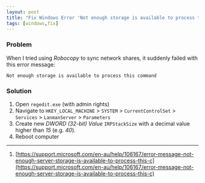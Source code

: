 ```yaml
---
layout: post
title: "Fix Windows Error 'Not enough storage is available to process this command'"
tags: [windows,fix]
---
```


### Problem
When I tried using *Robocopy* to sync network shares, it suddenly failed with this error message:
```
Not enough storage is available to process this command
```

### Solution
1. Open `regedit.exe` (with admin rights)
2. Navigate to `HKEY_LOCAL_MACHINE` > `SYSTEM` > `CurrentControlSet` > `Services` > `LanmanServer` > `Parameters`
3. Create new *DWORD (32-bit) Value* `IRPStackSize` with a decimal value higher than *15* (e.g. *40*).
4. Reboot computer

---
1. [https://support.microsoft.com/en-au/help/106167/error-message-not-enough-server-storage-is-available-to-process-this-c](https://support.microsoft.com/en-au/help/106167/error-message-not-enough-server-storage-is-available-to-process-this-c)
